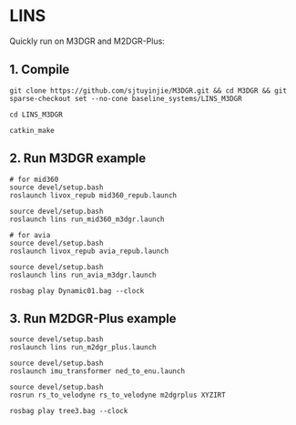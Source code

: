 # LINS
Quickly run on M3DGR and M2DGR-Plus:

## 1. Compile
```
git clone https://github.com/sjtuyinjie/M3DGR.git && cd M3DGR && git sparse-checkout set --no-cone baseline_systems/LINS_M3DGR

cd LINS_M3DGR

catkin_make
```

## 2. Run M3DGR example
```
# for mid360
source devel/setup.bash
roslaunch livox_repub mid360_repub.launch

source devel/setup.bash
roslaunch lins run_mid360_m3dgr.launch

# for avia 
source devel/setup.bash
roslaunch livox_repub avia_repub.launch

source devel/setup.bash
roslaunch lins run_avia_m3dgr.launch

rosbag play Dynamic01.bag --clock

```

## 3. Run M2DGR-Plus example
```
source devel/setup.bash
roslaunch lins run_m2dgr_plus.launch

source devel/setup.bash
roslaunch imu_transformer ned_to_enu.launch

source devel/setup.bash
rosrun rs_to_velodyne rs_to_velodyne m2dgrplus XYZIRT

rosbag play tree3.bag --clock

```
